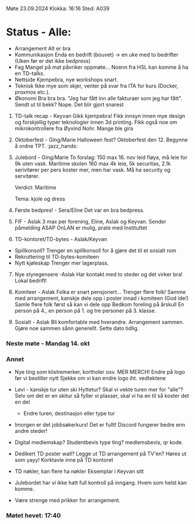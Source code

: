 Møte 23.09.2024 Klokka: 16:16 Sted: A039
# Status - Alle:
- Arrangement
    Alt er bra
- Kommunikasjon
    Enda en bedrift (bouvet) -> en uke med to bedrifter (Uken før er det ikke bedpress)
- Fag
    Mangel på mat påvriker oppmøte... Noenn fra HSL kan komme å ha en TD-talks. 
- Nettside
    Kjempebra, nye workshops snart.
- Teknisk
    Ikke mye som skjer, venter på svar fra ITA for kurs (Docker, proxmox etc.).
- Økonomi
    Bra bra bra. "Jeg har fått inn alle fakturaer som jeg har fått".
    Sendt ut til bekk? Nope. Det blir gjort snarest


1. TD-talk recap - Keyvan
    Gikk kjempebra! Fikk innsyn innen mye design og forskjellig typer teknologier innen 3d printing. Fikk også noe om mikrokontrollere fra Øyvind Nohr. Mange ble gira

2. Oktoberfest - Ging/Marie
    Halloween fest? Oktoberfest den 12. Begynne å ordne TPT. :jazz_hands:

3. Julebord - Ging/Marie
    To forslag: 150 max
        16. nov leid fløya, må leie for 9k uten vask. 
    Maritime skolen 160 max 4k leie, 5k securitas, 2.1k serivitører per pers
        koster mer, men har vask. Må ha security og servitører.

    Verdict: Maritime

    Tema: kjole og dress

4. Første bedpres! - Sera/Eline
    Det var en bra bedpress. 

5. FIF - Aslak
    3 max per forening, Eline, Aslak og Keyvan. 
    Sender påmelding ASAP
    OnLAN er mulig, prate med Instituttet

6. TD-kontoret/TD-bytes - Aslak/Keyvan
  - Spillkonsoll?
        Trenger en spillkonsoll for å gjøre det til et sosialt rom
  - Rekruttering til TD-bytes-komiteen
  - Nytt kjøleskap
        Trenger mer lagerplass.

7. Nye styregensere -Aslak
    Har kontakt med to steder og det virker bra! Lokal bedrift!

8. Komiteer - Aslak
    Folka er snart pensjonert... Trenger flere folk! 
    Samme med arrangement, kanskje dele opp i poster innad i komiteen (God ide!)
        Samle flere folk først så kan vi dele opp
    Bedkom
        foreling på årskull
        En person på 4., en person på 1. og tre personer på 3. klasse.

9. Sosialt - Aslak
    Bli komfortable med hverandre. Arrangement sammen. Gjøre noe sammen sånn generellt.
    Sette dato tidlig.

### Neste møte - Mandag 14. okt
### Annet 
 - Nye ting som klistremerker, kortholer osv. MER MERCH!
    Endre på logo før vi bestiller nytt
    Sjekke om vi kan endre logo iht. vedtektene

 - Levi - kanskje tur uten ski
    Hyttetur? Skal vi vekte turen mer for "alle"?
    Selv om det er en skitur så fyller vi plasser, skal vi ha en til så koster det en del
     - Endre turen, destinasjon eller type tur

 - Imorgen er det jobbsøkerkurs! Det er fullt!
    Discord fungerer bedre enn andre steder!

 - Digital medlemskap?
    Studentbevis type ting? medlemsbevis, qr kode.

 - Dedikert TD poster wall?
    Legge ut TD arrangement på TV'en? 
    Høres ut som yayy!
    Korktavle inne på TD kontoret

 - TD nøkler, kan flere ha nøkler
    Eksemplar i Keyvan sitt

 - Julebordet har vi ikke hatt full kontroll på inngang. Hvem som helst kan komme.

 - Være strenge med prikker for arrangement.
    
### Møtet hevet: 17:40

